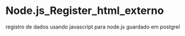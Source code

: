 # Node.js_Register_html_externo
 registro de dados usando javascript para node.js guardado em postgrel
